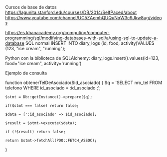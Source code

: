Cursos de base de datos 
https://lagunita.stanford.edu/courses/DB/2014/SelfPaced/about 
https://www.youtube.com/channel/UC5ZAemhQUQuNqW3c9Jkw8ug/videos 


https://es.khanacademy.org/computing/computer-programming/sql/modifying-databases-with-sql/a/using-sql-to-update-a-database
SQL normal
INSERT INTO diary_logs (id, food, activity)VALUES (123, "ice cream", "running");

Python con la biblioteca de SQLAlchemy:
diary_logs.insert().values(id=123, food="ice cream", activity='running')

Ejemplo de consulta

 function obtenerTelDeAsociado($id_asociado)
 {
    $q = 'SELECT nro_tel FROM telefono WHERE id_asociado = :id_asociado ;';

    $stmt = Db::getInstance()->prepare($q);

    if($stmt === false) return false;

    $data = [':id_asociado' => $id_asociado];

    $result = $stmt->execute($data);

    if (!$result) return false;

    return $stmt->fetchAll(PDO::FETCH_ASSOC);
 }